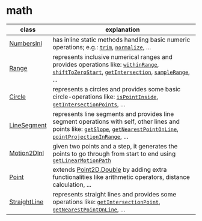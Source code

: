 
# math

| class | explanation |
| ----- | ----------- |
| [NumbersInl](https://github.com/vangav/vos_backend/blob/master/src/com/vangav/backend/math/NumbersInl.java) | has inline static methods handling basic numeric operations; e.g.: [`trim`](https://github.com/vangav/vos_backend/blob/master/src/com/vangav/backend/math/NumbersInl.java#L97), [`normalize`](https://github.com/vangav/vos_backend/blob/master/src/com/vangav/backend/math/NumbersInl.java#L125), ... |
| [Range](https://github.com/vangav/vos_backend/blob/master/src/com/vangav/backend/math/Range.java) | represents inclusive numerical ranges and provides operations like: [`withinRange`](https://github.com/vangav/vos_backend/blob/master/src/com/vangav/backend/math/Range.java#L189), [`shiftToZeroStart`](https://github.com/vangav/vos_backend/blob/master/src/com/vangav/backend/math/Range.java#L206), [`getIntersection`](https://github.com/vangav/vos_backend/blob/master/src/com/vangav/backend/math/Range.java#L258), [`sampleRange`](https://github.com/vangav/vos_backend/blob/master/src/com/vangav/backend/math/Range.java#L422), ... |
| [Circle](https://github.com/vangav/vos_backend/blob/master/src/com/vangav/backend/math/geometry/Circle.java) | represents a circles and provides some basic circle-operations like: [`isPointInside`](https://github.com/vangav/vos_backend/blob/master/src/com/vangav/backend/math/geometry/Circle.java#L141), [`getIntersectionPoints`](https://github.com/vangav/vos_backend/blob/master/src/com/vangav/backend/math/geometry/Circle.java#L176), ... |
| [LineSegment](https://github.com/vangav/vos_backend/blob/master/src/com/vangav/backend/math/geometry/LineSegment.java) | represents line segments and provides line segment operations with self, other lines and points like: [`getSlope`](https://github.com/vangav/vos_backend/blob/master/src/com/vangav/backend/math/geometry/LineSegment.java#L136), [`getNearestPointOnLine`](https://github.com/vangav/vos_backend/blob/master/src/com/vangav/backend/math/geometry/LineSegment.java#L216), [`pointProjectionInRange`](https://github.com/vangav/vos_backend/blob/master/src/com/vangav/backend/math/geometry/LineSegment.java#L287), ... |
| [Motion2DInl](https://github.com/vangav/vos_backend/blob/master/src/com/vangav/backend/math/geometry/Motion2DInl.java) | given two points and a step, it generates the points to go through from start to end using [`getLinearMotionPath`](https://github.com/vangav/vos_backend/blob/master/src/com/vangav/backend/math/geometry/Motion2DInl.java#L113) |
| [Point](https://github.com/vangav/vos_backend/blob/master/src/com/vangav/backend/math/geometry/Point.java) | extends [Point2D.Double](https://docs.oracle.com/javase/7/docs/api/java/awt/geom/Point2D.Double.html) by adding extra functionalities like arithmetic operators, distance calculation, ... |
| [StraightLine](https://github.com/vangav/vos_backend/blob/master/src/com/vangav/backend/math/geometry/StraightLine.java) | represents straight lines and provides some operations like: [`getIntersectionPoint`](https://github.com/vangav/vos_backend/blob/master/src/com/vangav/backend/math/geometry/StraightLine.java#L221), [`getNearestPointOnLine`](https://github.com/vangav/vos_backend/blob/master/src/com/vangav/backend/math/geometry/StraightLine.java#L271), ... |
